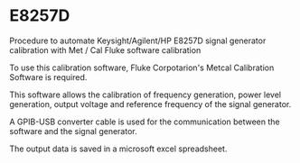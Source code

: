 # E8257D
Procedure to automate Keysight/Agilent/HP E8257D signal generator calibration with Met / Cal Fluke software calibration

To use this calibration software, Fluke Corpotarion's Metcal Calibration Software is required.

This software allows the calibration of frequency generation, power level generation, output voltage and reference frequency of the signal generator.

A GPIB-USB converter cable is used for the communication between the software and the signal generator.

The output data is saved in a microsoft excel spreadsheet.
